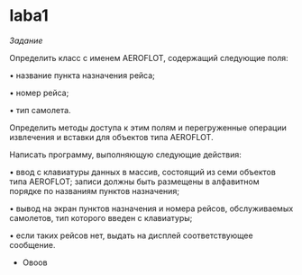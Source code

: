# laba1

*Задание*

Определить класс с именем AEROFLOT, содержащий следующие поля:
 
  •	название пункта назначения рейса;

  •	номер рейса;

  •	тип самолета.

Определить методы доступа к этим полям и перегруженные операции извлечения и вставки для объектов типа AEROFLOT.

Написать программу, выполняющую следующие действия:

  •	ввод с клавиатуры данных в массив, состоящий из семи объектов типа AEROFLOT; записи должны быть размещены в алфавитном порядке по названиям пунктов назначения;

  •	вывод на экран пунктов назначения и номера рейсов, обслуживаемых самолетов, тип которого введен с клавиатуры;

  •	если таких рейсов нет, выдать на дисплей соответствующее сообщение.
 - Овоов
